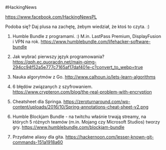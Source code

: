 #HackingNews

https://www.facebook.com/HackingNewsPL

Podoba się? Daj plusa na zachętę, żebym wiedział, że ktoś to czyta. :)


1. Humble Bundle z programami. :) M.in. LastPass Premium, DisplayFusion i VPN na rok.
https://www.humblebundle.com/lifehacker-software-bundle

2. Jak wybrać pierwszy język programowania?
https://qph.ec.quoracdn.net/main-qimg-294cc94f52a5e777c7165af17daf401e-c?convert_to_webp=true

3. Nauka algorytmów z Go.
http://www.calhoun.io/lets-learn-algorithms

4. 6 błędów związanych z szyfrowaniem.
https://www.crypteron.com/blog/the-real-problem-with-encryption

5. Cheatsheet dla Springa.
https://zeroturnaround.com/wp-content/uploads/2016/10/Spring-annotations-cheat-sheet-v2.png

6. Humble Blockjam Bundle - na twitchu właśnie trwają streamy, na których 5 różnych teamów (m.in. Mojang czy Microsoft Studios) tworzy gry. 
https://www.humblebundle.com/blockjam-bundle

7. Przydatne aliasy dla gita.
https://hackernoon.com/lesser-known-git-commands-151a1918a60



